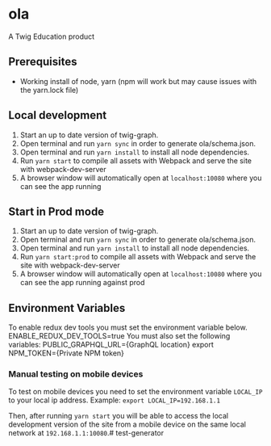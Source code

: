 # ola

A Twig Education product

## Prerequisites
* Working install of node, yarn (npm will work but may cause issues with the yarn.lock file)

## Local development
1. Start an up to date version of twig-graph.
2. Open terminal and run `yarn sync` in order to generate ola/schema.json.
3. Open terminal and run `yarn install` to install all node dependencies.
4. Run `yarn start` to compile all assets with Webpack and serve the site with webpack-dev-server
5. A browser window will automatically open at `localhost:10080` where you can see the app running

## Start in Prod mode
1. Start an up to date version of twig-graph.
2. Open terminal and run `yarn sync` in order to generate ola/schema.json.
3. Open terminal and run `yarn install` to install all node dependencies.
4. Run `yarn start:prod` to compile all assets with Webpack and serve the site with webpack-dev-server
5. A browser window will automatically open at `localhost:10080` where you can see the app running against prod

## Environment Variables
To enable redux dev tools you must set the environment variable below.
ENABLE_REDUX_DEV_TOOLS=true
You must also set the following variables:
PUBLIC_GRAPHQL_URL={GraphQL location}
export NPM_TOKEN={Private NPM token}

### Manual testing on mobile devices

To test on mobile devices you need to set the environment variable `LOCAL_IP` to your local ip address.
Example: `export LOCAL_IP=192.168.1.1`

Then, after running `yarn start` you will be able to access the local development version of the site from a mobile
device on the same local network at `192.168.1.1:10080`.# test-generator
